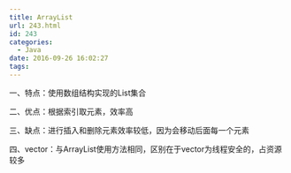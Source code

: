 ```yaml
---
title: ArrayList
url: 243.html
id: 243
categories:
  - Java
date: 2016-09-26 16:02:27
tags:
---
```


一、特点：使用数组结构实现的List集合

二、优点：根据索引取元素，效率高

三、缺点：进行插入和删除元素效率较低，因为会移动后面每一个元素

四、vector：与ArrayList使用方法相同，区别在于vector为线程安全的，占资源较多
